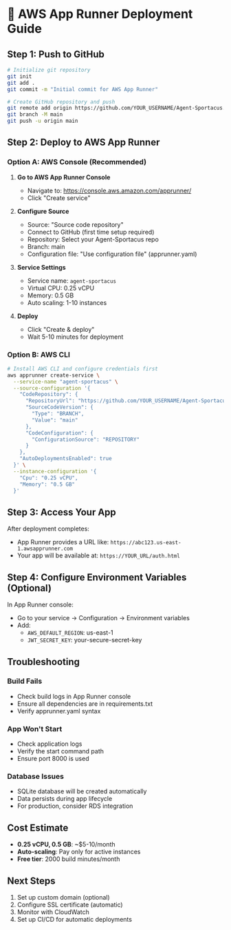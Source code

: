 # 🚀 AWS App Runner Deployment Guide

## Step 1: Push to GitHub

```bash
# Initialize git repository
git init
git add .
git commit -m "Initial commit for AWS App Runner"

# Create GitHub repository and push
git remote add origin https://github.com/YOUR_USERNAME/Agent-Sportacus.git
git branch -M main
git push -u origin main
```

## Step 2: Deploy to AWS App Runner

### Option A: AWS Console (Recommended)

1. **Go to AWS App Runner Console**
   - Navigate to: https://console.aws.amazon.com/apprunner/
   - Click "Create service"

2. **Configure Source**
   - Source: "Source code repository"
   - Connect to GitHub (first time setup required)
   - Repository: Select your Agent-Sportacus repo
   - Branch: main
   - Configuration file: "Use configuration file" (apprunner.yaml)

3. **Service Settings**
   - Service name: `agent-sportacus`
   - Virtual CPU: 0.25 vCPU
   - Memory: 0.5 GB
   - Auto scaling: 1-10 instances

4. **Deploy**
   - Click "Create & deploy"
   - Wait 5-10 minutes for deployment

### Option B: AWS CLI

```bash
# Install AWS CLI and configure credentials first
aws apprunner create-service \
  --service-name "agent-sportacus" \
  --source-configuration '{
    "CodeRepository": {
      "RepositoryUrl": "https://github.com/YOUR_USERNAME/Agent-Sportacus",
      "SourceCodeVersion": {
        "Type": "BRANCH",
        "Value": "main"
      },
      "CodeConfiguration": {
        "ConfigurationSource": "REPOSITORY"
      }
    },
    "AutoDeploymentsEnabled": true
  }' \
  --instance-configuration '{
    "Cpu": "0.25 vCPU",
    "Memory": "0.5 GB"
  }'
```

## Step 3: Access Your App

After deployment completes:
- App Runner provides a URL like: `https://abc123.us-east-1.awsapprunner.com`
- Your app will be available at: `https://YOUR_URL/auth.html`

## Step 4: Configure Environment Variables (Optional)

In App Runner console:
- Go to your service → Configuration → Environment variables
- Add:
  - `AWS_DEFAULT_REGION`: us-east-1
  - `JWT_SECRET_KEY`: your-secure-secret-key

## Troubleshooting

### Build Fails
- Check build logs in App Runner console
- Ensure all dependencies are in requirements.txt
- Verify apprunner.yaml syntax

### App Won't Start
- Check application logs
- Verify the start command path
- Ensure port 8000 is used

### Database Issues
- SQLite database will be created automatically
- Data persists during app lifecycle
- For production, consider RDS integration

## Cost Estimate
- **0.25 vCPU, 0.5 GB**: ~$5-10/month
- **Auto-scaling**: Pay only for active instances
- **Free tier**: 2000 build minutes/month

## Next Steps
1. Set up custom domain (optional)
2. Configure SSL certificate (automatic)
3. Monitor with CloudWatch
4. Set up CI/CD for automatic deployments